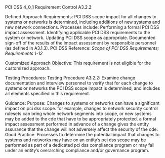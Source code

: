 PCI DSS 4_0_1 Requirement Control A3.2.2

Defined Approach Requirements:
PCI DSS scope impact for all changes to systems or networks is determined, including additions of new systems and new network connections. Processes include: Performing a formal PCI DSS impact assessment. Identifying applicable PCI DSS requirements to the system or network. Updating PCI DSS scope as appropriate. Documented sign-off of the results of the impact assessment by responsible personnel (as defined in A3.1.3). PCI DSS Reference: _Scope of PCI DSS_ _Requirements; Requirements 1-12_

Customized Approach Objective:
This requirement is not eligible for the customized approach.

Testing Procedures:
Testing Procedure A3.2.2: Examine change documentation and interview personnel to verify that for each change to systems or networks the PCI DSS scope impact is determined, and includes all elements specified in this requirement.

Guidance:
Purpose: Changes to systems or networks can have a significant impact on pci dss scope. for example, changes to network security control rulesets can bring whole network segments into scope, or new systems may be added to the cde that have to be appropriately protected. a formal impact assessment performed in advance of a change gives the entity assurance that the change will not adversely affect the security of the cde. Good Practice: Processes to determine the potential impact that changes to systems and networks may have on an entity’s pci dss scope may be performed as part of a dedicated pci dss compliance program or may fall under an entity’s overarching compliance and/or governance program.